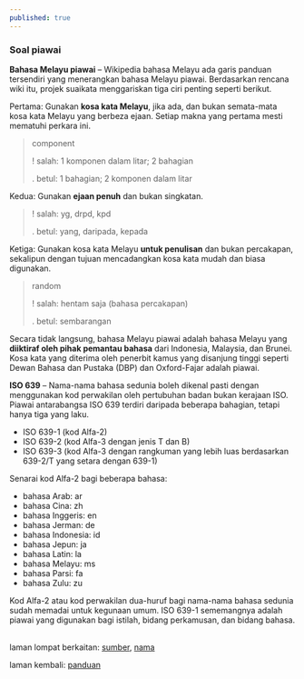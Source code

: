 ```yaml
---
published: true
---
```


### Soal piawai

**Bahasa Melayu piawai**
&ndash; Wikipedia bahasa Melayu ada garis panduan tersendiri
yang menerangkan bahasa Melayu piawai. Berdasarkan rencana
wiki itu, projek suaikata menggariskan tiga ciri penting
seperti berikut.

Pertama: Gunakan **kosa kata Melayu**, jika ada, dan bukan
semata-mata kosa kata Melayu yang berbeza ejaan. Setiap
makna yang pertama mesti mematuhi perkara ini.

> component
>
> ! salah: 1 komponen dalam litar; 2 bahagian
>
> . betul: 1 bahagian; 2 komponen dalam litar

Kedua: Gunakan **ejaan penuh** dan bukan singkatan.

> ! salah: yg, drpd, kpd
>
> . betul: yang, daripada, kepada

Ketiga: Gunakan kosa kata Melayu **untuk penulisan** dan
bukan percakapan, sekalipun dengan tujuan mencadangkan kosa
kata mudah dan biasa digunakan.

> random
>
> ! salah: hentam saja (bahasa percakapan)
>
> . betul: sembarangan

Secara tidak langsung, bahasa Melayu piawai adalah bahasa
Melayu yang **diiktiraf oleh pihak pemantau bahasa** dari
Indonesia, Malaysia, dan Brunei. Kosa kata yang diterima
oleh penerbit kamus yang disanjung tinggi seperti Dewan
Bahasa dan Pustaka (DBP) dan Oxford-Fajar adalah piawai.

**ISO 639**
&ndash; Nama-nama bahasa sedunia boleh dikenal pasti dengan
menggunakan kod perwakilan oleh pertubuhan badan bukan
kerajaan ISO. Piawai antarabangsa ISO 639 terdiri daripada
beberapa bahagian, tetapi hanya tiga yang laku.

- ISO 639-1 (kod Alfa-2)
- ISO 639-2 (kod Alfa-3 dengan jenis T dan B)
- ISO 639-3 (kod Alfa-3 dengan rangkuman yang lebih luas
berdasarkan 639-2/T yang setara dengan 639-1)

Senarai kod Alfa-2 bagi beberapa bahasa:

- bahasa Arab: ar
- bahasa Cina: zh
- bahasa Inggeris: en
- bahasa Jerman: de
- bahasa Indonesia: id
- bahasa Jepun: ja
- bahasa Latin: la
- bahasa Melayu: ms
- bahasa Parsi: fa
- bahasa Zulu: zu

Kod Alfa-2 atau kod perwakilan dua-huruf bagi nama-nama
bahasa sedunia sudah memadai untuk kegunaan umum. ISO 639-1
sememangnya adalah piawai yang digunakan bagi istilah,
bidang perkamusan, dan bidang bahasa.

&nbsp;  
laman lompat berkaitan: [sumber][1], [nama][2]

laman kembali: [panduan][0]

  [0]: ../index.md
  [1]: ../bab/sumber.md
  [2]: ../bab/nama.md

